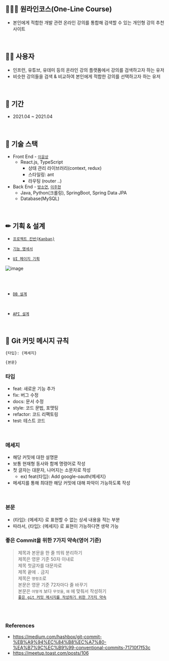 ## 👨‍👨‍👧 원라인코스(One-Line Course)
  - 본인에게 적합한 개발 관련 온라인 강의를 통합해 검색할 수 있는 개인형 강의 추천 사이트

<br>

## 🤷‍♂️ 사용자
  - 인프런, 유튜브, 유데미 등의 온라인 강의 플랫폼에서 강의를 검색하고자 하는 유저
  - 비슷한 강의들을 검색 & 비교하여 본인에게 적합한 강의를 선택하고자 하는 유저

<br>

## 📆 기간
  - 2021.04 ~ 2021.04

<br>

## 📗 기술 스택
  - Front End - [`이윤상`](https://github.com/olcw78)
    - React.js, TypeScript
      - 상태 관리 라이브러리(context, redux)
      - 스타일링: ant
      - 라우팅 (router ..)
  - Back End - [`방소연`](https://github.com/bsy3764), [`이주현`](https://github.com/JuHyun419)
    - Java, Python(크롤링), SpringBoot, Spring Data JPA
    - Database(MySQL)

<br>

## ✏ 기획 & 설계
  - [`프로젝트 칸반(Kanban)`](https://github.com/JuHyun419/one-line-course/projects/1)

  - [`기능 명세서`](https://www.notion.so/16d5feb864d5481285a5ff3c2ae9c2c6)

  - [`UI 페이지 기획`](https://whimsical.com/EJVQx82R8nCTGsRbzWGyH8)

![image](https://user-images.githubusercontent.com/50076031/113499953-26c2ee00-9555-11eb-8556-05d918647848.png)

<br><br>

  - [`DB 설계`](https://www.notion.so/DB-1f0520006f2a4ca582e0cef0a34623ae)


<br>

  - [`API 설계`](https://www.notion.so/API-5f3c607a8217420495aa60182f90a2c5)

<br>

## 🎵 Git 커밋 메시지 규칙
```html
{타입}: {메세지}

{본문}
```

### 타입
  - feat: 새로운 기능 추가
  - fix: 버그 수정
  - docs: 문서 수정
  - style: 코드 문법, 포맷팅
  - refactor: 코드 리팩토링
  - test: 테스트 코드

<br>

### 메세지
  - 해당 커밋에 대한 설명문
  - 보통 현재형 동사와 함께 명령어로 작성
  - 첫 글자는 대문자, 나머지는 소문자로 작성
    - ex) feat{타입}: Add google-oauth{메세지}
  - 메세지를 통해 최대한 해당 커밋에 대해 파악이 가능하도록 작성

<br>

### 본문
  - {타입}: {메세지} 로 표현할 수 없는 상세 내용을 적는 부분
  - 따라서, {타입}: {메세지} 로 표현이 가능하다면 생략 가능

### 좋은 Commit을 위한 7가지 약속(영어 기준)
  > 제목과 본문을 한 줄 띄워 분리하기  
  > 제목은 영문 기준 50자 이내로  
  > 제목 첫글자를 대문자로  
  > 제목 끝에 `.` 금지  
  > 제목은 `명령조`로   
  > 본문은 영문 기준 72자마다 줄 바꾸기  
  > 본문은 `어떻게` 보다 `무엇을`, `왜` 에 맞춰서 작성하기  
[`좋은 git 커밋 메시지를 작성하기 위한 7가지 약속`](https://meetup.toast.com/posts/106)










<br><br>

### References
  - https://medium.com/hashbox/git-commit-%EB%A9%94%EC%84%B8%EC%A7%80-%EA%B7%9C%EC%B9%99-conventional-commits-71710f7f53c
  - https://meetup.toast.com/posts/106
